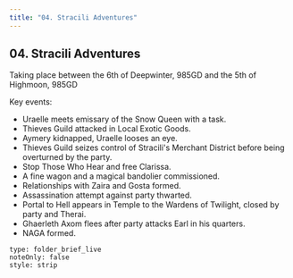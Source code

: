 ```yaml
---
title: "04. Stracili Adventures"
---
```

## 04. Stracili Adventures
Taking place between the 6th of Deepwinter, 985GD and the 5th of Highmoon, 985GD

Key events:
- Uraelle meets emissary of the Snow Queen with a task.
- Thieves Guild attacked in Local Exotic Goods.
- Aymery kidnapped, Uraelle looses an eye.
- Thieves Guild seizes control of Stracili's Merchant District before being overturned by the party.
- Stop Those Who Hear and free Clarissa.
- A fine wagon and a magical bandolier commissioned.
- Relationships with Zaira and Gosta formed.
- Assassination attempt against party thwarted.
- Portal to Hell appears in Temple to the Wardens of Twilight, closed by party and Therai.
- Ghaerleth Axom flees after party attacks Earl in his quarters.
- NAGA formed.
```ccard
type: folder_brief_live
noteOnly: false
style: strip
```